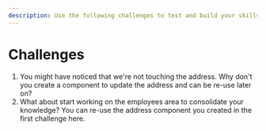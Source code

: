 ```yaml
---
description: Use the following challenges to test and build your skills.
---
```


# Challenges

1. You might have noticed that we're not touching the address. Why don't you create a component to update the address and can be re-use later on?
2. What about start working on the employees area to consolidate your knowledge? You can re-use the address component you created in the first challenge here.

